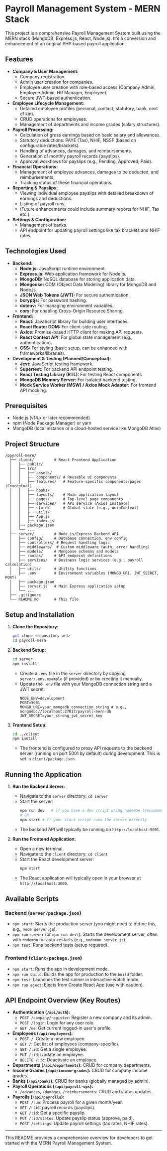 # Payroll Management System - MERN Stack

This project is a comprehensive Payroll Management System built using the MERN stack (MongoDB, Express.js, React, Node.js). It's a conversion and enhancement of an original PHP-based payroll application.

## Features

*   **Company & User Management:**
    *   Company registration.
    *   Admin user creation for companies.
    *   Employee user creation with role-based access (Company Admin, Employee Admin, HR Manager, Employee).
    *   Secure JWT-based authentication.
*   **Employee Lifecycle Management:**
    *   Detailed employee profiles (personal, contact, statutory, bank, next of kin).
    *   CRUD operations for employees.
    *   Management of departments and income grades (salary structures).
*   **Payroll Processing:**
    *   Calculation of gross earnings based on basic salary and allowances.
    *   Statutory deductions: PAYE (Tax), NHIF, NSSF (based on configurable rates/brackets).
    *   Handling of advances, damages, and reimbursements.
    *   Generation of monthly payroll records (payslips).
    *   Approval workflows for payslips (e.g., Pending, Approved, Paid).
*   **Financial Operations:**
    *   Management of employee advances, damages to be deducted, and reimbursements.
    *   Tracking status of these financial operations.
*   **Reporting & Payslips:**
    *   Viewing individual employee payslips with detailed breakdown of earnings and deductions.
    *   Listing of payroll runs.
    *   (Future enhancements could include summary reports for NHIF, Tax etc.)
*   **Settings & Configuration:**
    *   Management of banks.
    *   API endpoint for updating payroll settings like tax brackets and NHIF rates.

## Technologies Used

*   **Backend:**
    *   **Node.js:** JavaScript runtime environment.
    *   **Express.js:** Web application framework for Node.js.
    *   **MongoDB:** NoSQL database for storing application data.
    *   **Mongoose:** ODM (Object Data Modeling) library for MongoDB and Node.js.
    *   **JSON Web Tokens (JWT):** For secure authentication.
    *   **bcryptjs:** For password hashing.
    *   **dotenv:** For managing environment variables.
    *   **cors:** For enabling Cross-Origin Resource Sharing.
*   **Frontend:**
    *   **React:** JavaScript library for building user interfaces.
    *   **React Router DOM:** For client-side routing.
    *   **Axios:** Promise-based HTTP client for making API requests.
    *   **React Context API:** For global state management (e.g., authentication).
    *   **CSS:** For styling (basic setup, can be enhanced with frameworks/libraries).
*   **Development & Testing (Planned/Conceptual):**
    *   **Jest:** JavaScript testing framework.
    *   **Supertest:** For backend API endpoint testing.
    *   **React Testing Library (RTL):** For testing React components.
    *   **MongoDB Memory Server:** For isolated backend testing.
    *   **Mock Service Worker (MSW) / Axios Mock Adapter:** For frontend API mocking.

## Prerequisites

*   Node.js (v14.x or later recommended)
*   npm (Node Package Manager) or yarn
*   MongoDB (local instance or a cloud-hosted service like MongoDB Atlas)

## Project Structure

```
/payroll-mern/
  ├── client/         # React Frontend Application
  │   ├── public/
  │   ├── src/
  │   │   ├── assets/
  │   │   ├── components/ # Reusable UI components
  │   │   ├── features/   # Feature-specific components/pages (Conceptual)
  │   │   ├── hooks/
  │   │   ├── layouts/    # Main application layout
  │   │   ├── pages/      # Top-level page components
  │   │   ├── services/   # API service (Axios instance)
  │   │   ├── store/      # Global state (e.g., AuthContext)
  │   │   ├── utils/
  │   │   ├── App.js
  │   │   ├── index.js
  │   ├── package.json
  │   └── ...
  ├── server/         # Node.js/Express Backend API
  │   ├── config/     # Database connection, env config
  │   ├── controllers/ # Request handling logic
  │   ├── middleware/  # Custom middleware (auth, error handling)
  │   ├── models/     # Mongoose schemas and models
  │   ├── routes/     # API endpoint definitions
  │   ├── services/   # Business logic services (e.g., payroll calculation)
  │   ├── utils/      # Utility functions
  │   ├── .env        # Environment variables (MONGO_URI, JWT_SECRET, PORT)
  │   ├── package.json
  │   ├── server.js   # Main Express application setup
  │   └── ...
  ├── .gitignore
  └── README.md       # This file
```

## Setup and Installation

1.  **Clone the Repository:**
    ```bash
    git clone <repository-url>
    cd payroll-mern
    ```

2.  **Backend Setup:**
    ```bash
    cd server
    npm install
    ```
    *   Create a `.env` file in the `server` directory by copying `server/.env.example` (if provided) or by creating it manually.
    *   Update the `.env` file with your MongoDB connection string and a JWT secret:
        ```env
        NODE_ENV=development
        PORT=5001
        MONGO_URI=your_mongodb_connection_string # e.g., mongodb://localhost:27017/payroll-mern-db
        JWT_SECRET=your_strong_jwt_secret_key
        ```

3.  **Frontend Setup:**
    ```bash
    cd ../client
    npm install
    ```
    *   The frontend is configured to proxy API requests to the backend server (running on port 5001 by default) during development. This is set in `client/package.json`.

## Running the Application

1.  **Run the Backend Server:**
    *   Navigate to the `server` directory: `cd server`
    *   Start the server:
        ```bash
        npm run dev   # If you have a dev script using nodemon (recommended)
        # OR
        npm start # If your start script runs the server directly
        ```
    *   The backend API will typically be running on `http://localhost:5001`.

2.  **Run the Frontend Application:**
    *   Open a new terminal.
    *   Navigate to the `client` directory: `cd client`
    *   Start the React development server:
        ```bash
        npm start
        ```
    *   The React application will typically open in your browser at `http://localhost:3000`.

## Available Scripts

### Backend (`server/package.json`)

*   `npm start`: Starts the production server (you might need to define this, e.g., `node server.js`).
*   `npm run server` (or `npm run dev\`): Starts the development server, often with `nodemon` for auto-restarts (e.g., `nodemon server.js`).
*   `npm test`: Runs backend tests (setup required).

### Frontend (`client/package.json`)

*   `npm start`: Runs the app in development mode.
*   `npm run build`: Builds the app for production to the `build` folder.
*   `npm test`: Launches the test runner in interactive watch mode.
*   `npm run eject`: Ejects from Create React App (use with caution).

## API Endpoint Overview (Key Routes)

*   **Authentication (`/api/auth`):**
    *   `POST /company/register`: Register a new company and its admin.
    *   `POST /login`: Login for any user role.
    *   `GET /me`: Get current logged-in user's profile.
*   **Employees (`/api/employees`):**
    *   `POST /`: Create a new employee.
    *   `GET /`: Get list of employees (company-specific).
    *   `GET /:id`: Get a single employee.
    *   `PUT /:id`: Update an employee.
    *   `DELETE /:id`: Deactivate an employee.
*   **Departments (`/api/departments`):** CRUD for company departments.
*   **Income Grades (`/api/income-grades`):** CRUD for company income grades.
*   **Banks (`/api/banks`):** CRUD for banks (globally managed by admin).
*   **Payroll Operations (`/api/payroll-ops`):**
    *   `/advances`, `/damages`, `/reimbursements`: CRUD and status updates.
*   **Payrolls (`/api/payrolls`):**
    *   `POST /run`: Process payroll for a given month/year.
    *   `GET /`: List payroll records (payslips).
    *   `GET /:id`: Get a specific payslip.
    *   `PUT /:id/status`: Update payslip status (approve, paid).
    *   `POST /settings`: Update payroll settings (tax rates, NHIF rates).

---

This README provides a comprehensive overview for developers to get started with the MERN Payroll Management System.

